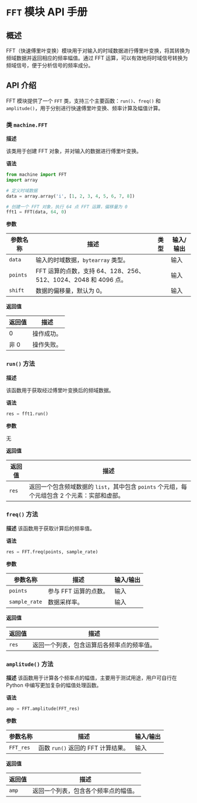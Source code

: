 # `FFT` 模块 API 手册

## 概述

FFT（快速傅里叶变换）模块用于对输入的时域数据进行傅里叶变换，将其转换为频域数据并返回相应的频率幅值。通过 FFT 运算，可以有效地将时域信号转换为频域信号，便于分析信号的频率成分。

## API 介绍

FFT 模块提供了一个 `FFT` 类，支持三个主要函数：`run()`、`freq()` 和 `amplitude()`，用于分别进行快速傅里叶变换、频率计算及幅值计算。

### 类 `machine.FFT`

**描述**

该类用于创建 FFT 对象，并对输入的数据进行傅里叶变换。

**语法**

```python
from machine import FFT
import array

# 定义时域数据
data = array.array('i', [1, 2, 3, 4, 5, 6, 7, 8])

# 创建一个 FFT 对象，执行 64 点 FFT 运算，偏移量为 0
fft1 = FFT(data, 64, 0)
```

**参数**

| 参数名称  | 描述                                             | 类型   | 输入/输出 |
|-----------|--------------------------------------------------|--------|-----------|
| `data`    | 输入的时域数据，`bytearray` 类型。               |          | 输入   |
| `points`  | FFT 运算的点数，支持 64、128、256、512、1024、2048 和 4096 点。 |     | 输入   |
| `shift`   | 数据的偏移量，默认为 0。                         |          | 输入   |

**返回值**

| 返回值  | 描述   |
|---------|--------|
| 0       | 操作成功。 |
| 非 0    | 操作失败。 |

### `run()` 方法

**描述**

该函数用于获取经过傅里叶变换后的频域数据。

**语法**

```python
res = fft1.run()
```

**参数**

无

**返回值**

| 返回值  | 描述                                       |
|---------|--------------------------------------------|
| `res`   | 返回一个包含频域数据的 `list`，其中包含 `points` 个元组，每个元组包含 2 个元素：实部和虚部。 |

### `freq()` 方法

**描述**
该函数用于获取计算后的频率值。

**语法**

```python
res = FFT.freq(points, sample_rate)
```

**参数**

| 参数名称     | 描述                   | 输入/输出 |
|--------------|------------------------|-----------|
| `points`     | 参与 FFT 运算的点数。   | 输入      |
| `sample_rate`| 数据采样率。            | 输入      |

**返回值**

| 返回值  | 描述                                 |
|---------|--------------------------------------|
| `res`   | 返回一个列表，包含运算后各频率点的频率值。 |

### `amplitude()` 方法

**描述**
该函数用于计算各个频率点的幅值，主要用于测试用途，用户可自行在 Python 中编写更加复杂的幅值处理函数。

**语法**

```python
amp = FFT.amplitude(FFT_res)
```

**参数**

| 参数名称     | 描述                               | 输入/输出 |
|--------------|------------------------------------|-----------|
| `FFT_res`    | 函数 `run()` 返回的 FFT 计算结果。 | 输入      |

**返回值**

| 返回值  | 描述                              |
|---------|-----------------------------------|
| `amp`   | 返回一个列表，包含各个频率点的幅值。 |
